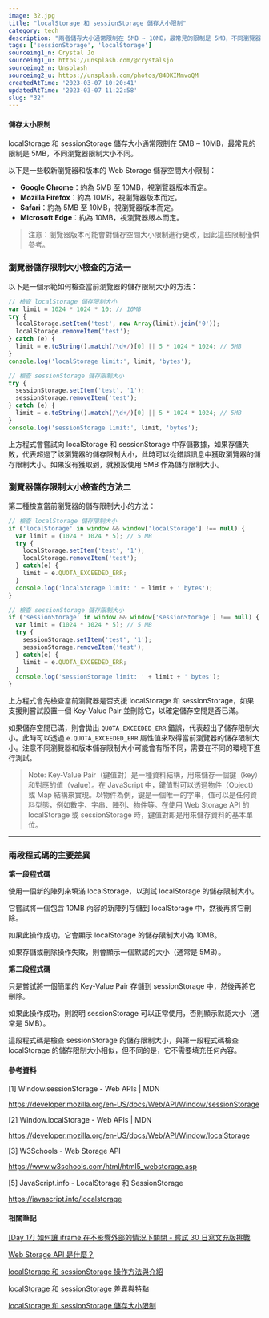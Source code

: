 ```yaml
---
image: 32.jpg
title: "localStorage 和 sessionStorage 儲存大小限制"
category: tech
description: "兩者儲存大小通常限制在 5MB ~ 10MB，最常見的限制是 5MB，不同瀏覽器限制大小不同。"
tags: ['sessionStorage', 'localStorage']
sourceimg1_n: Crystal Jo
sourceimg1_u: https://unsplash.com/@crystalsjo
sourceimg2_n: Unsplash
sourceimg2_u: https://unsplash.com/photos/84DKIMmvoQM
createdAtTime: '2023-03-07 10:20:41'
updatedAtTime: '2023-03-07 11:22:58'
slug: "32"
---
```


#### 儲存大小限制

localStorage 和 sessionStorage 儲存大小通常限制在 5MB ~ 10MB，最常見的限制是 5MB，不同瀏覽器限制大小不同。

以下是一些較新瀏覽器和版本的 Web Storage 儲存空間大小限制：

- **Google Chrome**：約為 5MB 至 10MB，視瀏覽器版本而定。
- **Mozilla Firefox**：約為 10MB，視瀏覽器版本而定。
- **Safari**：約為 5MB 至 10MB，視瀏覽器版本而定。
- **Microsoft Edge**：約為 10MB，視瀏覽器版本而定。

> 注意：瀏覽器版本可能會對儲存空間大小限制進行更改，因此這些限制僅供參考。

### 瀏覽器儲存限制大小檢查的方法一

以下是一個示範如何檢查當前瀏覽器的儲存限制大小的方法：

```js
// 檢查 localStorage 儲存限制大小
var limit = 1024 * 1024 * 10; // 10MB
try {
  localStorage.setItem('test', new Array(limit).join('0'));
  localStorage.removeItem('test');
} catch (e) {
  limit = e.toString().match(/\d+/)[0] || 5 * 1024 * 1024; // 5MB
}
console.log('localStorage limit:', limit, 'bytes');

// 檢查 sessionStorage 儲存限制大小
try {
  sessionStorage.setItem('test', '1');
  sessionStorage.removeItem('test');
} catch (e) {
  limit = e.toString().match(/\d+/)[0] || 5 * 1024 * 1024; // 5MB
}
console.log('sessionStorage limit:', limit, 'bytes');
```

上方程式會嘗試向 localStorage 和 sessionStorage 中存儲數據，如果存儲失敗，代表超過了該瀏覽器的儲存限制大小，此時可以從錯誤訊息中獲取瀏覽器的儲存限制大小。如果沒有獲取到，就預設使用 5MB 作為儲存限制大小。

### 瀏覽器儲存限制大小檢查的方法二

第二種檢查當前瀏覽器的儲存限制大小的方法：

```js
// 檢查 localStorage 儲存限制大小
if ('localStorage' in window && window['localStorage'] !== null) {
  var limit = (1024 * 1024 * 5); // 5 MB
  try {
    localStorage.setItem('test', '1');
    localStorage.removeItem('test');
  } catch(e) {
    limit = e.QUOTA_EXCEEDED_ERR;
  }
  console.log('localStorage limit: ' + limit + ' bytes');
}

// 檢查 sessionStorage 儲存限制大小
if ('sessionStorage' in window && window['sessionStorage'] !== null) {
  var limit = (1024 * 1024 * 5); // 5 MB
  try {
    sessionStorage.setItem('test', '1');
    sessionStorage.removeItem('test');
  } catch(e) {
    limit = e.QUOTA_EXCEEDED_ERR;
  }
  console.log('sessionStorage limit: ' + limit + ' bytes');
}
```

上方程式會先檢查當前瀏覽器是否支援 localStorage 和 sessionStorage，如果支援則嘗試設置一個 Key-Value Pair 並刪除它，以確定儲存空間是否已滿。

如果儲存空間已滿，則會拋出 `QUOTA_EXCEEDED_ERR` 錯誤，代表超出了儲存限制大小。此時可以透過 `e.QUOTA_EXCEEDED_ERR` 屬性值來取得當前瀏覽器的儲存限制大小。注意不同瀏覽器和版本儲存限制大小可能會有所不同，需要在不同的環境下進行測試。

> Note: Key-Value Pair（鍵值對）是一種資料結構，用來儲存一個鍵（key）和對應的值（value）。在 JavaScript 中，鍵值對可以透過物件（Object）或 Map 結構來實現。以物件為例，鍵是一個唯一的字串，值可以是任何資料型態，例如數字、字串、陣列、物件等。在使用 Web Storage API 的 localStorage 或 sessionStorage 時，鍵值對即是用來儲存資料的基本單位。

---

### 兩段程式碼的主要差異

**第一段程式碼**

使用一個新的陣列來填滿 localStorage，以測試 localStorage 的儲存限制大小。

它嘗試將一個包含 10MB 內容的新陣列存儲到 localStorage 中，然後再將它刪除。

如果此操作成功，它會顯示 localStorage 的儲存限制大小為 10MB。

如果存儲或刪除操作失敗，則會顯示一個默認的大小（通常是 5MB）。

**第二段程式碼**

只是嘗試將一個簡單的 Key-Value Pair 存儲到 sessionStorage 中，然後再將它刪除。

如果此操作成功，則說明 sessionStorage 可以正常使用，否則顯示默認大小（通常是 5MB）。

這段程式碼是檢查 sessionStorage 的儲存限制大小，與第一段程式碼檢查 localStorage 的儲存限制大小相似，但不同的是，它不需要填充任何內容。

#### 參考資料

[1] Window.sessionStorage - Web APIs | MDN

<https://developer.mozilla.org/en-US/docs/Web/API/Window/sessionStorage>

[2] Window.localStorage - Web APIs | MDN

<https://developer.mozilla.org/en-US/docs/Web/API/Window/localStorage>

[3] W3Schools - Web Storage API

<https://www.w3schools.com/html/html5_webstorage.asp>

[5] JavaScript.info - LocalStorage 和 SessionStorage

<https://javascript.info/localstorage>

#### 相關筆記

[[Day 17] 如何讓 iframe 在不影響外部的情況下關閉 - 嘗試 30 日寫文充版挑戰](28)

[Web Storage API 是什麼？](29)

[localStorage 和 sessionStorage 操作方法與介紹](30)

[localStorage 和 sessionStorage 差異與特點](31)

[localStorage 和 sessionStorage 儲存大小限制](32)